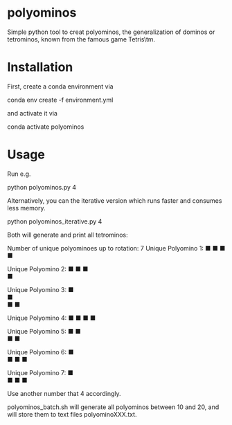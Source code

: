 # polyominos

Simple python tool to creat polyominos, the generalization of dominos or tetrominos, known from the famous game Tetris\tm.

# Installation

First, create a conda environment via

  conda env create -f environment.yml

and activate it via

  conda activate polyominos

# Usage

Run e.g.

  python polyominos.py 4

Alternatively, you can the iterative version which runs faster and consumes less memory.

  python polyominos_iterative.py 4

Both will generate and print all tetrominos:

Number of unique polyominoes up to rotation: 7
Unique Polyomino 1:
■ 
■ 
■ 
■ 

Unique Polyomino 2:
■ ■ 
■   
■   

Unique Polyomino 3:
■   
■   
■ ■ 

Unique Polyomino 4:
■ ■ 
■ ■ 

Unique Polyomino 5:
■ ■   
  ■ ■ 

Unique Polyomino 6:
■   
■ ■ 
■   

Unique Polyomino 7:
■   
■ ■ 
  ■ 


Use another number that 4 accordingly.

  polyominos_batch.sh will generate all polyominos between 10 and 20, and will store them to text files polyominoXXX.txt.
  

